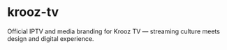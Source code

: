 # krooz-tv
Official IPTV and media branding for Krooz TV — streaming culture meets design and digital experience.
